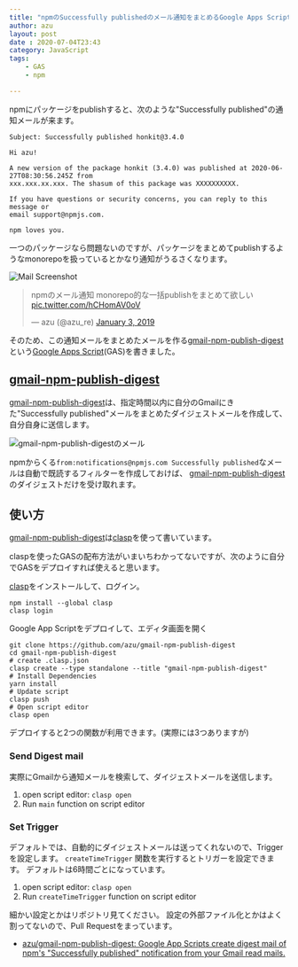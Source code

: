 ```yaml
---
title: "npmのSuccessfully publishedのメール通知をまとめるGoogle Apps Scriptを書いた"
author: azu
layout: post
date : 2020-07-04T23:43
category: JavaScript
tags:
    - GAS
    - npm

---
```


npmにパッケージをpublishすると、次のような"Successfully published"の通知メールが来ます。

```
Subject: Successfully published honkit@3.4.0

Hi azu!

A new version of the package honkit (3.4.0) was published at 2020-06-27T08:30:56.245Z from
xxx.xxx.xx.xxx. The shasum of this package was XXXXXXXXXX.

If you have questions or security concerns, you can reply to this message or
email support@npmjs.com.

npm loves you.
```

一つのパッケージなら問題ないのですが、パッケージをまとめてpublishするようなmonorepoを扱っているとかなり通知がうるさくなります。

![Mail Screenshot](https://efcl.info/wp-content/uploads/2020/07/04-1593873892.png)

<blockquote class="twitter-tweet"><p lang="ja" dir="ltr">npmのメール通知 monorepo的な一括publishをまとめて欲しい <a href="https://t.co/hCHomAV0oV">pic.twitter.com/hCHomAV0oV</a></p>&mdash; azu (@azu_re) <a href="https://twitter.com/azu_re/status/1080684650039672832?ref_src=twsrc%5Etfw">January 3, 2019</a></blockquote>

<script async src="https://platform.twitter.com/widgets.js" charset="utf-8"></script> 

そのため、この通知メールをまとめたメールを作る[gmail-npm-publish-digest](https://github.com/azu/gmail-npm-publish-digest)という[Google Apps Script](https://developers.google.com/gsuite/aspects/appsscript?hl=ja)(GAS)を書きました。

## [gmail-npm-publish-digest](https://github.com/azu/gmail-npm-publish-digest)

[gmail-npm-publish-digest](https://github.com/azu/gmail-npm-publish-digest)は、指定時間以内に自分のGmailにきた"Successfully published"メールをまとめたダイジェストメールを作成して、自分自身に送信します。

![gmail-npm-publish-digestのメール](https://efcl.info/wp-content/uploads/2020/07/04-1593874311.png)

npmからくる`from:notifications@npmjs.com Successfully published`なメールは自動で既読するフィルターを作成しておけば、
[gmail-npm-publish-digest](https://github.com/azu/gmail-npm-publish-digest)のダイジェストだけを受け取れます。

## 使い方

[gmail-npm-publish-digest](https://github.com/azu/gmail-npm-publish-digest)は[clasp](https://github.com/google/clasp)を使って書いています。

claspを使ったGASの配布方法がいまいちわかってないですが、次のように自分でGASをデプロイすれば使えると思います。

[clasp](https://github.com/google/clasp)をインストールして、ログイン。

```
npm install --global clasp
clasp login
```

Google App Scriptをデプロイして、エディタ画面を開く

```
git clone https://github.com/azu/gmail-npm-publish-digest
cd gmail-npm-publish-digest
# create .clasp.json
clasp create --type standalone --title "gmail-npm-publish-digest"
# Install Dependencies
yarn install
# Update script
clasp push
# Open script editor
clasp open
```

デプロイすると2つの関数が利用できます。(実際には3つありますが)

### Send Digest mail

実際にGmailから通知メールを検索して、ダイジェストメールを送信します。

1. open script editor: `clasp open`
2. Run `main` function on script editor

### Set Trigger

デフォルトでは、自動的にダイジェストメールは送ってくれないので、Triggerを設定します。
`createTimeTrigger` 関数を実行するとトリガーを設定できます。
デフォルトは6時間ごとになっています。

1. open script editor: `clasp open`
2. Run `createTimeTrigger` function on script editor

細かい設定とかはリポジトリ見てください。
設定の外部ファイル化とかはよく割ってないので、Pull Requestをまっています。

- [azu/gmail-npm-publish-digest: Google App Scripts create digest mail of npm's "Successfully published" notification from your Gmail read mails.](https://github.com/azu/gmail-npm-publish-digest)
